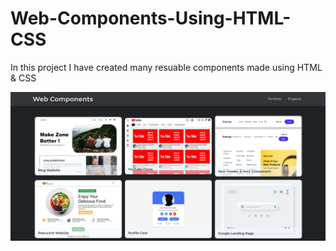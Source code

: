 # Web-Components-Using-HTML-CSS
In this project I have created many resuable components made using HTML &amp; CSS

![alt text](./img/Screenshot%202023-07-16%20114938.png)
